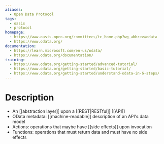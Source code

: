 ```yaml
---
aliases:
  - Open Data Protocol
tags:
  - oasis
  - protocol
homepage:
  - https://www.oasis-open.org/committees/tc_home.php?wg_abbrev=odata
  - https://www.odata.org/
documentation:
  - https://learn.microsoft.com/en-us/odata/
  - https://www.odata.org/documentation/
training:
  - https://www.odata.org/getting-started/advanced-tutorial/
  - https://www.odata.org/getting-started/basic-tutorial/
  - https://www.odata.org/getting-started/understand-odata-in-6-steps/
---
```

# Description
- An [[abstraction layer]] upon a [[REST|RESTful]] [[API]]
- OData metadata: [[machine-readable]] description of an API's data model
- Actions: operations that maybe have [[side effects]] upon invocation
- Functions: operations that must return data and must have no side effects